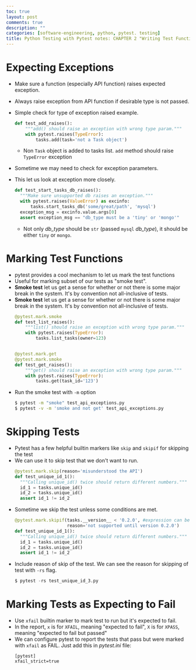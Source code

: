 ```yaml
---
toc: true
layout: post
comments: true
description: ""
categories: [software-engineering, python, pytest. testing]
title: Python Testing with Pytest notes: CHAPTER 2 "Writing Test Functions"
---
```


# Expecting Exceptions
- Make sure a function (especially API function) raises expected exception.
- Always raise exception from API function if desirable type is not passed.
- Simple check for type of exception raised example.
  ```python
  def test_add_raises():
      """add() should raise an exception with wrong type param."""
      with pytest.raises(TypeError):
          tasks.add(task='not a Task object')
   ```
   - Non `Task` object is added to tasks list. `add` method should raise `TypeError` exception

- Sometime we may need to check for exception parameters.
- This let us look at exception more closely.
  ```python
  def test_start_tasks_db_raises():
    """Make sure unsupported db raises an exception."""
    with pytest.raises(ValueError) as excinfo:
        tasks.start_tasks_db('some/great/path', 'mysql')
    exception_msg = excinfo.value.args[0]
    assert exception_msg == "db_type must be a 'tiny' or 'mongo'"
  ```
  - Not only *db_type* should be `str` (passed `mysql` *db_type*), it should be either `tiny` or `mongo`.

# Marking Test Functions
- pytest provides a cool mechanism to let us mark the test functions
- Useful for marking subset of our tests as "smoke test".
- **Smoke test** let us get a sense for whether or not there is some major break in the system. It's by convention not all-inclusive of tests.
- **Smoke test** let us get a sense for whether or not there is some major break in the system. It's by convention not all-inclusive of tests.
  ```python
  @pytest.mark.smoke
  def test_list_raises():
      """list() should raise an exception with wrong type param."""
      with pytest.raises(TypeError):
          tasks.list_tasks(owner=123)


  @pytest.mark.get
  @pytest.mark.smoke
  def test_get_raises():
      """get() should raise an exception with wrong type param."""
      with pytest.raises(TypeError):
          tasks.get(task_id='123')
  ```
- Run the smoke test with `-m` option
  ```bash
  $ pytest -m "smoke" test_api_exceptions.py
  $ pytest -v -m 'smoke and not get' test_api_exceptions.py
  ```

# Skipping Tests
- Pytest has a few helpful builtin markers like `skip` and `skipif` for skipping the test
- We can use it to skip test that we don't want to run.
  ```python
  @pytest.mark.skip(reason='misunderstood the API')
  def test_unique_id_1():
    """Calling unique_id() twice should return different numbers."""
    id_1 = tasks.unique_id()
    id_2 = tasks.unique_id()
    assert id_1 != id_2
  ```
- Sometime we skip the test unless some conditions are met.
  ```python
  @pytest.mark.skipif(tasks.__version__ < '0.2.0', #expression can be any valid python expression
                      reason='not supported until version 0.2.0')
  def test_unique_id_1():
    """Calling unique_id() twice should return different numbers."""
    id_1 = tasks.unique_id()
    id_2 = tasks.unique_id()
    assert id_1 != id_2
  ```
- Include reason of skip of the test. We can see the reason for skipping of test with `-rs` flag.
  ```python
  $ pytest -rs test_unique_id_3.py
  ```
  
# Marking Tests as Expecting to Fail
- Use `xfail` builtin marker to mark test to run but it's expected to fail.
- In the report, `x` is for `XFAIL`, meaning "expected to fail", `X` is for `XPASS`, meaning "expected to fail but passed" 
- We can configure pytest to report the tests that pass but were marked with `xfail` as FAIL.  Just add this in *pytest.ini* file:
  ```config
  [pytest]
  xfail_strict=true
  ```
